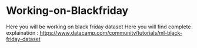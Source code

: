 # Working-on-Blackfriday
Here you will be working on black friday dataset
Here you will find complete explaination : https://www.datacamp.com/community/tutorials/ml-black-friday-dataset

